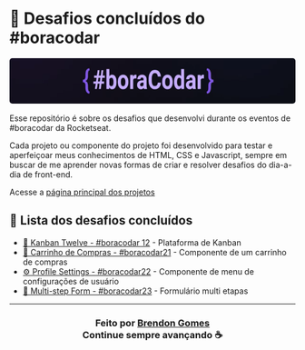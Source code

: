 # 🔮 Desafios concluídos do #boracodar

<p align="center">
    <kbd>
        <img src="./assets/bora-codar-banner.png"style="border-radius: 5px" alt="Website" height="80px">
    </kbd>
</p>

Esse repositório é sobre os desafios que desenvolvi durante os eventos de #boracodar da Rocketseat.

Cada projeto ou componente do projeto foi desenvolvido para testar e aperfeiçoar meus conhecimentos de HTML, CSS e Javascript, sempre em buscar de me aprender novas formas de criar e resolver desafios do dia-a-dia de front-end.

Acesse a [página principal dos projetos](https://brendon3578.github.io/boracodar-challenges/)

## 🍩 Lista dos desafios concluídos

- [📌 Kanban Twelve - #boracodar 12](./12-kanban/README.md) - Plataforma de Kanban
- [🛒 Carrinho de Compras - #boracodar21](./21-shopping-cart/README.md) - Componente de um carrinho de compras
- [⚙ Profile Settings - #boracodar22](./22-profile-settings/README.md) - Componente de menu de configurações de usuário
- [📃 Multi-step Form - #boracodar23](./23-multi-step-form/README.md) - Formulário multi etapas

---

<h3 align="center">
    Feito por <a href="https://github.com/Brendon3578"> Brendon Gomes</a>
    <br>
    Continue sempre avançando ☕
</h3>
